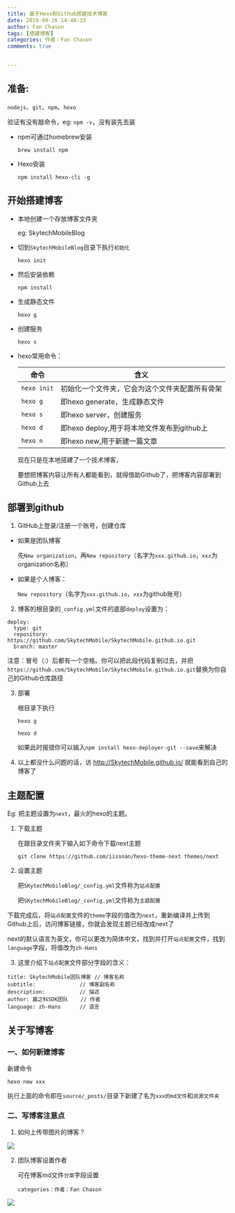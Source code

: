 ```yaml
---
title: 基于Hexo和Github搭建技术博客
date: 2019-09-26 14:40:33
author: Fan Chason
tags: [搭建博客]
categories: 作者：Fan Chason       
comments: true


---
```


## 准备:

`nodejs`、`git`、`npm`、`hexo`

验证有没有敲命令，eg: `npm -v`，没有装先去装

- npm可通过homebrew安装

  `brew install npm` 

- Hexo安装

  `npm install hexo-cli -g`

## 开始搭建博客

- 本地创建一个存放博客文件夹

  eg: SkytechMobileBlog

- 切到`SkytechMobileBlog`目录下执行`初始化`

  `hexo init`

- 然后安装依赖

  `npm install`

- 生成静态文件

  `hexo g`

- 创建服务

  `hexo s`

- hexo常用命令：

  | 命令        | 含义                                           |
  | ----------- | ---------------------------------------------- |
  | `hexo init` | 初始化一个文件夹，它会为这个文件夹配置所有骨架 |
  | `hexo g`    | 即hexo generate，生成静态文件                  |
  | `hexo s`    | 即hexo server，创建服务                        |
  | `hexo d`    | 即hexo deploy,用于将本地文件发布到github上     |
  | `hexo n`    | 即hexo new,用于新建一篇文章                    |

  现在只是在本地搭建了一个技术博客，

  要想把博客内容让所有人都能看到，就得借助Github了，把博客内容部署到Github上去

<!--more-->

## 部署到github

1. GitHub上登录/注册一个账号，创建仓库

- 如果是团队博客

  先`New organization`，再`New repository`（名字为`xxx.github.io`，`xxx`为organization名称）

- 如果是个人博客：

  `New repository`（名字为`xxx.github.io`，`xxx`为github账号）

2. 博客的根目录的`_config.yml`文件的底部`deploy`设置为：

```
deploy:
  type: git
  repository: https://github.com/SkytechMobile/SkytechMobile.github.io.git
  branch: master
```

注意：冒号（:）后都有一个空格。你可以把此段代码复制过去，并把`https://github.com/SkytechMobile/SkytechMobile.github.io.git`替换为你自己的Github仓库路径

3. 部署

   根目录下执行

   `hexo g`

   `hexo d`

   如果此时报错你可以输入`npm install hexo-deployer-git --save`来解决

4. 以上都没什么问题的话，访 http://SkytechMobile.github.io/ 就能看到自己的博客了

## 主题配置

Eg: 把主题设置为`next`，最火的hexo的主题。

1. 下载主题

   在跟目录文件夹下输入如下命令下载next主题

   `git clone https://github.com/iissnan/hexo-theme-next themes/next`

2. 设置主题

   把`SKytechMobileBlog/_config.yml`文件称为`站点配置`

   把`SKytechMobileBlog/_config.yml`文件称为`主题配置`

下载完成后，将`站点配置`文件的`theme`字段的值改为`next`，重新编译并上传到Github上后，访问博客链接，你就会发现主题已经改成next了

next的默认语言为英文，你可以更改为简体中文，找到并打开`站点配置`文件，找到`language`字段，将值改为`zh-Hans`

3. 这里介绍下`站点配置`文件部分字段的含义：

```
title: SkytechMobile团队博客 // 博客名称
subtitle:			   // 博客副名称
description:           // 描述
author: 晨之科SDK团队    // 作者
language: zh-Hans      // 语言
```

## 关于写博客

### 一、如何新建博客

新建命令

`hexo new xxx`

执行上面的命令即在`source/_posts/`目录下新建了名为`xxx的md文件`和`资源文件夹`

### 二、写博客注意点

1. 如何上传带图片的博客？

![](useImage.png)

2. 团队博客设置作者

   可在博客md文件`分类`字段设置

   `categories：作者：Fan Chason`

![](common_on.png)

